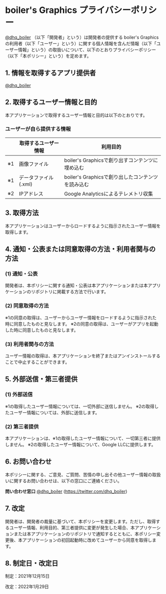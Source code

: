 
# boiler's Graphics プライバシーポリシー

[@dhq_boiler](https://twitter.com/dhq_boiler) （以下「開発者」という）は開発者の提供する boiler's Graphics の利用者（以下「ユーザー」という）に関する個人情報を含んだ情報（以下「ユーザー情報」という）の取扱いについて、以下のとおりプライバシーポリシー（以下「本ポリシー」という）を定めます。

## 1. 情報を取得するアプリ提供者

[@dhq_boiler](https://twitter.com/dhq_boiler) 

## 2. 取得するユーザー情報と目的

本アプリケーションで取得するユーザー情報と目的は以下のとおりです。

### ユーザーが自ら提供する情報

||取得するユーザー情報|利用目的|
|-|-|-|
|※1|画像ファイル|boiler's Graphicsで創り出すコンテンツに埋め込む|
|※1|データファイル(.xml)|boiler's Graphicsで創り出したコンテンツを読み込む|
|※2|IPアドレス|Google Analyticsによるテレメトリ収集|

## 3. 取得方法

本アプリケーションはユーザーからロードするように指示されたユーザー情報を取得します。

## 4. 通知・公表または同意取得の方法・利用者関与の方法

### (1) 通知・公表

開発者は、本ポリシーに関する通知・公表は本アプリケーションまたは本アプリケーションのリポジトリに掲載する方法で行います。

### (2) 同意取得の方法

※1の同意の取得は、ユーザーからユーザー情報をロードするように指示された時に同意したものと見なします。
※2の同意の取得は、ユーザーがアプリを起動した時に同意したものと見なします。

### (3) 利用者関与の方法

ユーザー情報の取得は、本アプリケーションを終了またはアンインストールすることで中止することができます。

## 5. 外部送信・第三者提供

### (1) 外部送信

※1の取得したユーザー情報については、一切外部に送信しません。
※2の取得したユーザー情報については、外部に送信します。

### (2) 第三者提供

本アプリケーションは、※1の取得したユーザー情報について、一切第三者に提供しません。
※2の取得したユーザー情報について、Google LLCに提供します。

## 6. お問い合わせ

本ポリシーに関する、ご意見、ご質問、苦情の申し出その他ユーザー情報の取扱いに関するお問い合わせは、以下の窓口にご連絡ください。

**問い合わせ窓口**
[@dhq_boiler](https://twitter.com/dhq_boiler) (https://twitter.com/dhq_boiler)

## 7. 改定

開発者は、開発者の裁量に基づいて、本ポリシーを変更します。ただし、取得するユーザー情報、利用目的、第三者提供に変更が発生した場合、本アプリケーションまたは本アプリケーションのリポジトリで通知するとともに、本ポリシー変更後、本アプリケーションの初回起動時に改めてユーザーから同意を取得します。

## 8. 制定日・改定日

制定：2021年12月15日

改定：2022年1月29日
